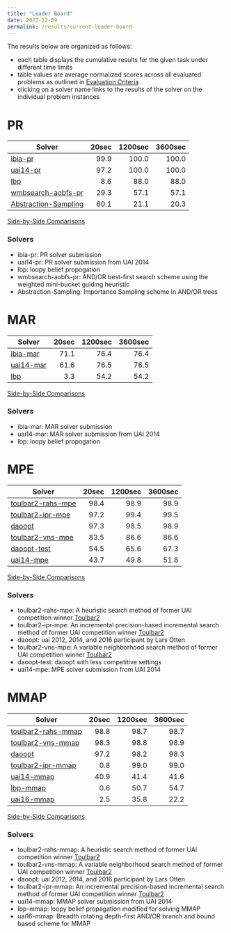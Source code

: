```yaml
---
title: "Leader Board"
date: 2022-12-09
permalink: /results/current-leader-board
---
```




The results below are organized as follows:
- each table displays the cumulative results for the given task under different time limits
- table values are average normalized scores across all evaluated problems as outlined in [Evaluation Criteria](https://uaicompetition.github.io/uci-2022/results/evaluation-criteria/)
- clicking on a solver name links to the results of the solver on the individual problem instances 


# PR

|                                Solver                                | 20sec | 1200sec | 3600sec |
| -------------------------------------------------------------------- | ----: | ------: | ------: |
| [ibia-pr](solver-scores/ibia-pr-scores.md)                           |  99.9 |   100.0 |   100.0 |
| [uai14-pr](solver-scores/uai14-pr-scores.md)                         |  97.2 |   100.0 |   100.0 |
| [lbp](solver-scores/lbp-scores.md)                                   |   8.6 |    88.0 |    88.0 |
| [wmbsearch-aobfs-pr](solver-scores/wmbsearch-aobfs-pr-scores.md)     |  29.3 |    57.1 |    57.1 |
| [Abstraction-Sampling](solver-scores/Abstraction-Sampling-scores.md) |  60.1 |    21.1 |    20.3 |

[Side-by-Side Comparisons](solver-scores/PR-scores-comparison.md)

### Solvers

- ibia-pr: PR solver submission
- uai14-pr: PR solver submission from UAI 2014
- lbp: loopy belief propogation
- wmbsearch-aobfs-pr: AND/OR best-first search scheme using the weighted mini-bucket guiding heuristic
- Abstraction-Sampling: Importance Sampling scheme in AND/OR trees

# MAR

|                     Solver                     | 20sec | 1200sec | 3600sec |
| ---------------------------------------------- | ----: | ------: | ------: |
| [ibia-mar](solver-scores/ibia-mar-scores.md)   |  71.1 |    76.4 |    76.4 |
| [uai14-mar](solver-scores/uai14-mar-scores.md) |  61.6 |    76.5 |    76.5 |
| [lbp](solver-scores/lbp-scores.md)             |   3.3 |    54.2 |    54.2 |

[Side-by-Side Comparisons](solver-scores/MAR-scores-comparison.md)

### Solvers

- ibia-mar: MAR solver submission
- uai14-mar: MAR solver submission from UAI 2014
- lbp: loopy belief propogation

# MPE

|                             Solver                             | 20sec | 1200sec | 3600sec |
| -------------------------------------------------------------- | ----: | ------: | ------: |
| [toulbar2-rahs-mpe](solver-scores/toulbar2-rahs-mpe-scores.md) |  98.4 |    98.9 |    98.9 |
| [toulbar2-ipr-mpe](solver-scores/toulbar2-ipr-mpe-scores.md)   |  97.2 |    99.4 |    99.5 |
| [daoopt](solver-scores/daoopt-scores.md)                       |  97.3 |    98.5 |    98.9 |
| [toulbar2-vns-mpe](solver-scores/toulbar2-vns-mpe-scores.md)   |  83.5 |    86.6 |    86.6 |
| [daoopt-test](solver-scores/daoopt-test-scores.md)             |  54.5 |    65.6 |    67.3 |
| [uai14-mpe](solver-scores/uai14-mpe-scores.md)                 |  43.7 |    49.8 |    51.8 |

[Side-by-Side Comparisons](solver-scores/MPE-scores-comparison.md)

### Solvers

- toulbar2-rahs-mpe: A heuristic search method of former UAI competition winner [Toulbar2](https://github.com/toulbar2/toulbar2)
- toulbar2-ipr-mpe: An incremental precision-based incremental search method of former UAI competition winner [Toulbar2](https://github.com/toulbar2/toulbar2)
- daoopt: uai 2012, 2014, and 2016 participant by Lars Otten
- toulbar2-vns-mpe: A variable neighborhood search method of former UAI competition winner [Toulbar2](https://github.com/toulbar2/toulbar2)
- daoopt-test: daoopt with less competitive settings
- uai14-mpe: MPE solver submission from UAI 2014

# MMAP

|                              Solver                              | 20sec | 1200sec | 3600sec |
| ---------------------------------------------------------------- | ----: | ------: | ------: |
| [toulbar2-rahs-mmap](solver-scores/toulbar2-rahs-mmap-scores.md) |  98.8 |    98.7 |    98.7 |
| [toulbar2-vns-mmap](solver-scores/toulbar2-vns-mmap-scores.md)   |  98.3 |    98.8 |    98.9 |
| [daoopt](solver-scores/daoopt-scores.md)                         |  97.2 |    98.2 |    98.3 |
| [toulbar2-ipr-mmap](solver-scores/toulbar2-ipr-mmap-scores.md)   |   0.8 |    99.0 |    99.0 |
| [uai14-mmap](solver-scores/uai14-mmap-scores.md)                 |  40.9 |    41.4 |    41.6 |
| [lbp-mmap](solver-scores/lbp-mmap-scores.md)                     |   0.6 |    50.7 |    54.7 |
| [uai16-mmap](solver-scores/uai16-mmap-scores.md)                 |   2.5 |    35.8 |    22.2 |

[Side-by-Side Comparisons](solver-scores/MMAP-scores-comparison.md)

### Solvers

- toulbar2-rahs-mmap: A heuristic search method of former UAI competition winner [Toulbar2](https://github.com/toulbar2/toulbar2)
- toulbar2-vns-mmap: A variable neighborhood search method of former UAI competition winner [Toulbar2](https://github.com/toulbar2/toulbar2)
- daoopt: uai 2012, 2014, and 2016 participant by Lars Otten
- toulbar2-ipr-mmap: An incremental precision-based incremental search method of former UAI competition winner [Toulbar2](https://github.com/toulbar2/toulbar2)
- uai14-mmap: MMAP solver submission from UAI 2014
- lbp-mmap: loopy belief propagation modified for solving MMAP
- uai16-mmap: Breadth rotating depth-first AND/OR branch and bound based scheme for MMAP

